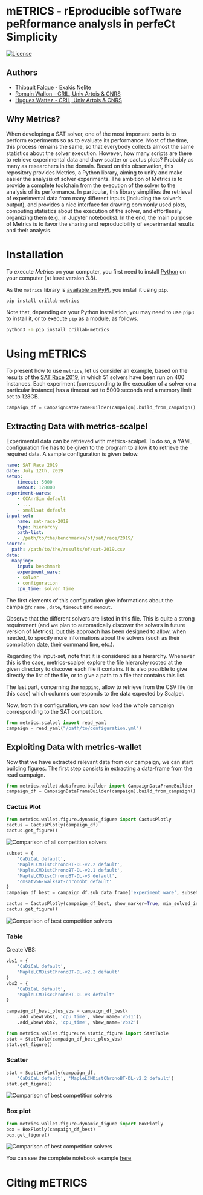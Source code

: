 # mETRICS - rEproducible sofTware peRformance analysIs in perfeCt Simplicity

[![License](https://img.shields.io/badge/licence-LGPL3-green)](LICENSE.md)

## Authors 

- Thibault Falque - Exakis Nelite
- [Romain Wallon - CRIL, Univ Artois & CNRS ](https://www.cril.univ-artois.fr/~wallon/en) 
- [Hugues Wattez - CRIL, Univ Artois & CNRS](https://www.cril.univ-artois.fr/~wattez)

## Why Metrics? 
 
When developing a SAT solver, one of the most important parts is to perform
experiments so as to evaluate its performance.
Most of the time, this process remains the same, so that everybody collects
almost the same statistics about the solver execution.
However, how many scripts are there to retrieve experimental data and draw
scatter or cactus plots?
Probably as many as researchers in the domain. Based on this observation, this
repository provides Metrics, a Python library, aiming to unify and make
easier the analysis of solver experiments.
The ambition of Metrics is to provide a complete toolchain from the execution
of the solver to the analysis of its performance.
In particular, this library simplifies the retrieval of experimental data from
many different inputs (including the solver’s output), and provides a nice
interface for drawing commonly used plots, computing statistics about
the execution of the solver, and effortlessly organizing them
(e.g., in Jupyter notebooks).
In the end, the main purpose of Metrics is to favor the sharing and
reproducibility of experimental results and their analysis.

# Installation 

To execute *Metrics* on your computer, you first need to install
[Python](https://www.python.org/downloads/) on your computer
(at least version 3.8).

As the `metrics` library is
[available on PyPI](https://pypi.org/project/crillab-metrics/), you install it
using `pip`.

```bash
pip install crillab-metrics
```

Note that, depending on your Python installation, you may need to use `pip3`
to install it, or to execute `pip` as a module, as follows.

```bash
python3 -m pip install crillab-metrics
```

# Using mETRICS

To present how to use `metrics`, let us consider an example, based on the
results of the [SAT Race 2019](http://sat-race-2019.ciirc.cvut.cz/index.php?cat=results),
in which 51 solvers have been run on 400 instances. 
Each experiment (corresponding to the execution of a solver on a particular
instance) has a timeout set to 5000 seconds and a memory limit set to 128GB.

```python
campaign_df = CampaignDataFrameBuilder(campaign).build_from_campaign()
```

## Extracting Data with metrics-scalpel

Experimental data can be retrieved with metrics-scalpel. To do so, a YAML configuration file
has to be given to the program to allow it to retrieve the required data. A sample configuration
is given below.

```yaml
name: SAT Race 2019
date: July 12th, 2019
setup:
    timeout: 5000
    memout: 128000
experiment-wares:
    - CCAnrSim default
    - ...
    - smallsat default
input-set:
    name: sat-race-2019
    type: hierarchy
    path-list:
    - /path/to/the/benchmarks/of/sat/race/2019/
source:
  path: /path/to/the/results/of/sat-2019.csv
data:
  mapping:
    input: benchmark
    experiment_ware:
    - solver
    - configuration
    cpu_time: solver time
```

The first elements of this configuration give informations about the campaign: `name` , `date`, `timeout` and `memout`. 

Observe that the different solvers are listed in this file. This is quite a strong requirement (and we plan to automatically discover the solvers
in future version of Metrics), but this approach has been designed to allow, when needed, to
specify more informations about the solvers (such as their compilation date, their command
line, etc.).


Regarding the input-set, note that it is considered as a hierarchy. Whenever this is the
case, metrics-scalpel explore the file hierarchy rooted at the given directory to discover each
file it contains. It is also possible to give directly the list of the file, or to give a path to a file
that contains this list.


The last part, concerning the `mapping`, allow to retrieve from the CSV file (in this case) which columns corresponds to 
the data expected by Scalpel. 

Now, from this configuration, we can now load the whole campaign corresponding to the
SAT competition.

```python
from metrics.scalpel import read_yaml
campaign = read_yaml("/path/to/configuration.yml")
```

## Exploiting Data with metrics-wallet

Now that we have extracted relevant data from our campaign, we can start building figures.
The first step consists in extracting a data-frame from the read campaign.

```python
from metrics.wallet.dataframe.builder import CampaignDataFrameBuilder
campaign_df = CampaignDataFrameBuilder(campaign).build_from_campaign()
```

### Cactus Plot

```python
from metrics.wallet.figure.dynamic_figure import CactusPlotly
cactus = CactusPlotly(campaign_df)
cactus.get_figure()
```



![Comparison of all competition solvers](example/sat-competition/cactus_full.png)

```python
subset = {
    'CaDiCaL default',
    'MapleLCMDistChronoBT-DL-v2.2 default',
    'MapleLCMDistChronoBT-DL-v2.1 default',
    'MapleLCMDiscChronoBT-DL-v3 default',
    'cmsatv56-walksat-chronobt default'
}
campaign_df_best = campaign_df.sub_data_frame('experiment_ware', subset)
```

```python
cactus = CactusPlotly(campaign_df_best, show_marker=True, min_solved_inputs=200)
cactus.get_figure()
```

![Comparison of best competition solvers](example/sat-competition/cactus_best.png)


### Table 

Create VBS: 

```python
vbs1 = {
    'CaDiCaL default',
    'MapleLCMDistChronoBT-DL-v2.2 default'
}
vbs2 = {
    'CaDiCaL default',
    'MapleLCMDiscChronoBT-DL-v3 default'
}

campaign_df_best_plus_vbs = campaign_df_best\
    .add_vbew(vbs1, 'cpu_time', vbew_name='vbs1')\
    .add_vbew(vbs2, 'cpu_time', vbew_name='vbs2')
```

```python
from metrics.wallet.figureure.static_figure import StatTable
stat = StatTable(campaign_df_best_plus_vbs)
stat.get_figure()
```

### Scatter

```python
stat = ScatterPlotly(campaign_df, 
    'CaDiCaL default', 'MapleLCMDistChronoBT-DL-v2.2 default')
stat.get_figure() 
```

![Comparison of best competition solvers](example/sat-competition/scatter.png)


### Box plot 

```python
from metrics.wallet.figure.dynamic_figure import BoxPlotly
box = BoxPlotly(campaign_df_best)
box.get_figure()
```

![Comparison of best competition solvers](example/sat-competition/box.png)

You can see the complete notebook example [here](example/sat-competition/analysis.ipynb)

# Citing mETRICS 

